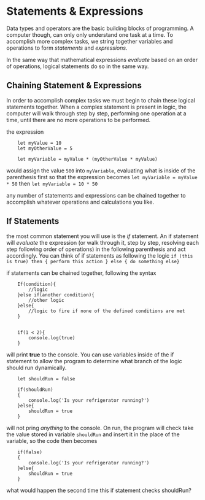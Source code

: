 # Statements & Expressions

Data types and operators are the basic building blocks of programming. A computer though, can only only understand one task at a time. To accomplish more complex tasks, we string together variables and operations to form _statements_ and _expressions_.

In the same way that mathematical expressions _evaluate_ based on an order of operations, logical statements do so in the same way.

## Chaining Statement & Expressions

In order to accomplish complex tasks we must begin to chain these logical statements together. When a complex statement is present in logic, the computer will walk through step by step, performing one operation at a time, until there are no more operations to be performed.

the expression

```
    let myValue = 10
    let myOtherValue = 5

    let myVariable = myValue * (myOtherValue * myValue)
```

would assign the value `500` into `myVariable`, evaluating what is inside of the parenthesis first so that the expression becomes `let myVariable = myValue * 50` then `let myVariable = 10 * 50`

any number of statements and expressions can be chained together to accomplish whatever operations and calculations you like.

## If Statements

the most common statement you will use is the _if_ statement. An if statement will _evaluate_ the expression (or walk through it, step by step, resolving each step following order of operations) in the following parenthesis and act accordingly. You can think of if statements as following the logic `if (this is true) then { perform this action } else { do something else}`

if statements can be chained together, following the syntax

```
    If(condition){
        //logic
    }else if(another condition){
        //other logic
    }else{
        //logic to fire if none of the defined conditions are met
    }


    if(1 < 2){
        console.log(true)
    }
```

will print **true** to the console. You can use variables inside of the if statement to allow the program to determine what branch of the logic should run dynamically.

```
    let shouldRun = false

    if(shouldRun)
    {
        console.log('Is your refrigerator running?')
    }else{
        shouldRun = true
    }
```

will not pring _anything_ to the console. On run, the program will check take the value stored in variable `shouldRun` and insert it in the place of the variable, so the code then becomes

```
    if(false)
    {
        console.log('Is your refrigerator running?')
    }else{
        shouldRun = true
    }
```

what would happen the second time this if statement checks shouldRun?
